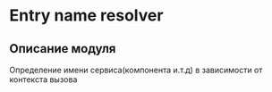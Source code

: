 # Entry name resolver

## Описание модуля

Определение имени сервиса(компонента и.т.д) в зависимости от контекста вызова
